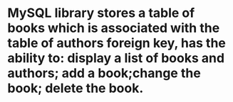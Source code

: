 # MySQL library stores a table of books which is associated with the table of authors foreign key, has the ability to: display a list of books and authors; add a book;change the book; delete the book.
